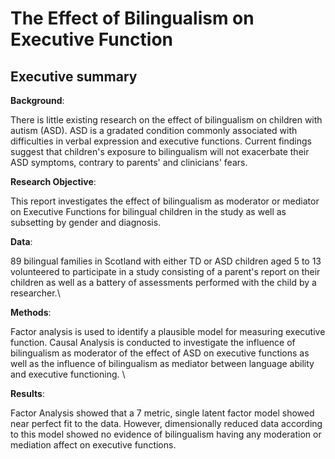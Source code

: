 # The Effect of Bilingualism on Executive Function
## Executive summary

**Background**:

There is little existing research on the effect of bilingualism on children with autism (ASD). ASD is a gradated condition commonly associated with difficulties in verbal expression and executive functions. Current findings suggest that children's exposure to bilingualism will not exacerbate their ASD symptoms, contrary to parents' and clinicians' fears.

**Research Objective**:

This report investigates the effect of bilingualism as moderator or mediator on Executive Functions for bilingual children in the study as well as subsetting by gender and diagnosis.

**Data**:

89 bilingual families in Scotland with either TD or ASD children aged 5 to 13 volunteered to participate in a study consisting of a parent's report on their children as well as a battery of assessments performed with the child by a researcher.\\

**Methods**:

Factor analysis is used to identify a plausible model for measuring executive function. Causal Analysis is conducted to investigate the influence of bilingualism as moderator of the effect of ASD on executive functions as well as the influence of bilingualism as mediator between language ability and executive functioning. \\

**Results**:

Factor Analysis showed that a 7 metric, single latent factor model showed near perfect fit to the data. However, dimensionally reduced data according to this model showed no evidence of bilingualism having any moderation or mediation affect on executive functions.
